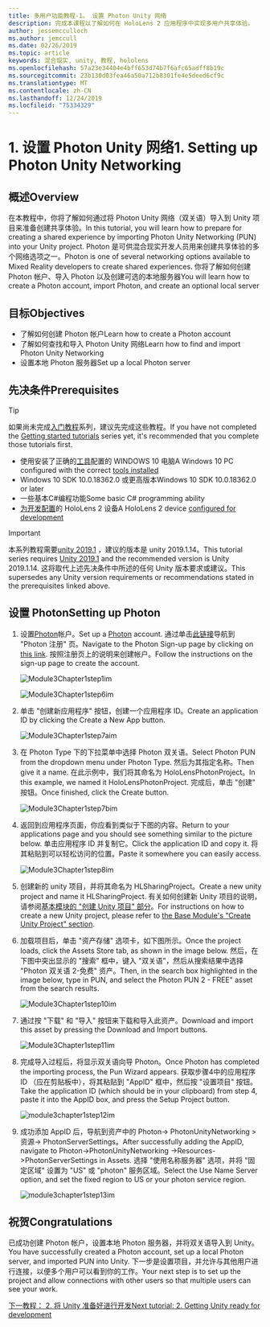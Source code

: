 ```yaml
---
title: 多用户功能教程-1。 设置 Photon Unity 网络
description: 完成本课程以了解如何在 HoloLens 2 应用程序中实现多用户共享体验。
author: jessemcculloch
ms.author: jemccull
ms.date: 02/26/2019
ms.topic: article
keywords: 混合现实, unity, 教程, hololens
ms.openlocfilehash: 57a23e34404e4bff653d74b7f6afc65adff8b19c
ms.sourcegitcommit: 23b130d03fea46a50a712b8301fe4e5deed6cf9c
ms.translationtype: MT
ms.contentlocale: zh-CN
ms.lasthandoff: 12/24/2019
ms.locfileid: "75334329"
---
```

# <a name="1-setting-up-photon-unity-networking"></a><span data-ttu-id="266a1-105">1. 设置 Photon Unity 网络</span><span class="sxs-lookup"><span data-stu-id="266a1-105">1. Setting up Photon Unity Networking</span></span>

## <a name="overview"></a><span data-ttu-id="266a1-106">概述</span><span class="sxs-lookup"><span data-stu-id="266a1-106">Overview</span></span>

<span data-ttu-id="266a1-107">在本教程中，你将了解如何通过将 Photon Unity 网络（双关语）导入到 Unity 项目来准备创建共享体验。</span><span class="sxs-lookup"><span data-stu-id="266a1-107">In this tutorial, you will learn how to prepare for creating a shared experience by importing Photon Unity Networking (PUN) into your Unity project.</span></span> <span data-ttu-id="266a1-108">Photon 是可供混合现实开发人员用来创建共享体验的多个网络选项之一。</span><span class="sxs-lookup"><span data-stu-id="266a1-108">Photon is one of several networking options available to Mixed Reality developers to create shared experiences.</span></span> <span data-ttu-id="266a1-109">你将了解如何创建 Photon 帐户、导入 Photon 以及创建可选的本地服务器</span><span class="sxs-lookup"><span data-stu-id="266a1-109">You will learn how to create a Photon account, import Photon, and create an optional local server</span></span>

## <a name="objectives"></a><span data-ttu-id="266a1-110">目标</span><span class="sxs-lookup"><span data-stu-id="266a1-110">Objectives</span></span>

* <span data-ttu-id="266a1-111">了解如何创建 Photon 帐户</span><span class="sxs-lookup"><span data-stu-id="266a1-111">Learn how to create a Photon account</span></span>
* <span data-ttu-id="266a1-112">了解如何查找和导入 Photon Unity 网络</span><span class="sxs-lookup"><span data-stu-id="266a1-112">Learn how to find and import Photon Unity Networking</span></span>
* <span data-ttu-id="266a1-113">设置本地 Photon 服务器</span><span class="sxs-lookup"><span data-stu-id="266a1-113">Set up a local Photon server</span></span>

## <a name="prerequisites"></a><span data-ttu-id="266a1-114">先决条件</span><span class="sxs-lookup"><span data-stu-id="266a1-114">Prerequisites</span></span>

>[!TIP]
><span data-ttu-id="266a1-115">如果尚未完成[入门教程](mrlearning-base.md)系列，建议先完成这些教程。</span><span class="sxs-lookup"><span data-stu-id="266a1-115">If you have not completed the [Getting started tutorials](mrlearning-base.md) series yet, it's recommended that you complete those tutorials first.</span></span>

* <span data-ttu-id="266a1-116">使用安装了正确的[工具](install-the-tools.md)配置的 WINDOWS 10 电脑</span><span class="sxs-lookup"><span data-stu-id="266a1-116">A Windows 10 PC configured with the correct [tools installed](install-the-tools.md)</span></span>
* <span data-ttu-id="266a1-117">Windows 10 SDK 10.0.18362.0 或更高版本</span><span class="sxs-lookup"><span data-stu-id="266a1-117">Windows 10 SDK 10.0.18362.0 or later</span></span>
* <span data-ttu-id="266a1-118">一些基本C#编程功能</span><span class="sxs-lookup"><span data-stu-id="266a1-118">Some basic C# programming ability</span></span>
* <span data-ttu-id="266a1-119">[为开发配置](using-visual-studio.md#enabling-developer-mode)的 HoloLens 2 设备</span><span class="sxs-lookup"><span data-stu-id="266a1-119">A HoloLens 2 device [configured for development](using-visual-studio.md#enabling-developer-mode)</span></span>

>[!IMPORTANT]
><span data-ttu-id="266a1-120">本系列教程需要<a href="https://unity3d.com/get-unity/download/archive" target="_blank">unity 2019.1</a> ，建议的版本是 unity 2019.1.14。</span><span class="sxs-lookup"><span data-stu-id="266a1-120">This tutorial series requires <a href="https://unity3d.com/get-unity/download/archive" target="_blank">Unity 2019.1</a> and the recommended version is Unity 2019.1.14.</span></span> <span data-ttu-id="266a1-121">这将取代上述先决条件中所述的任何 Unity 版本要求或建议。</span><span class="sxs-lookup"><span data-stu-id="266a1-121">This supersedes any Unity version requirements or recommendations stated in the prerequisites linked above.</span></span>

## <a name="setting-up-photon"></a><span data-ttu-id="266a1-122">设置 Photon</span><span class="sxs-lookup"><span data-stu-id="266a1-122">Setting up Photon</span></span>

1. <span data-ttu-id="266a1-123">设置[Photon](https://dashboard.photonengine.com//Account/SignUp)帐户。</span><span class="sxs-lookup"><span data-stu-id="266a1-123">Set up a [Photon](https://dashboard.photonengine.com//Account/SignUp) account.</span></span> <span data-ttu-id="266a1-124">通过单击[此链接](https://dashboard.photonengine.com//Account/SignUp)导航到 "Photon 注册" 页。</span><span class="sxs-lookup"><span data-stu-id="266a1-124">Navigate to the Photon Sign-up page by clicking on [this link](https://dashboard.photonengine.com//Account/SignUp).</span></span> <span data-ttu-id="266a1-125">按照注册页上的说明来创建帐户。</span><span class="sxs-lookup"><span data-stu-id="266a1-125">Follow the instructions on the sign-up page to create the account.</span></span>

    ![Module3Chapter1step1im](images/module3chapter1step1im.PNG)

    ![Module3Chapter1step6im](images/module3chapter1step6im.PNG)

2. <span data-ttu-id="266a1-128">单击 "创建新应用程序" 按钮，创建一个应用程序 ID。</span><span class="sxs-lookup"><span data-stu-id="266a1-128">Create an application ID by clicking the Create a New App button.</span></span>

    ![Module3Chapter1step7aim](images/module3chapter1step7aim.PNG)

3. <span data-ttu-id="266a1-130">在 Photon Type 下的下拉菜单中选择 Photon 双关语。</span><span class="sxs-lookup"><span data-stu-id="266a1-130">Select Photon PUN from the dropdown menu under Photon Type.</span></span> <span data-ttu-id="266a1-131">然后为其指定名称。</span><span class="sxs-lookup"><span data-stu-id="266a1-131">Then give it a name.</span></span> <span data-ttu-id="266a1-132">在此示例中，我们将其命名为 HoloLensPhotonProject。</span><span class="sxs-lookup"><span data-stu-id="266a1-132">In this example, we named it HoloLensPhotonProject.</span></span> <span data-ttu-id="266a1-133">完成后，单击 "创建" 按钮。</span><span class="sxs-lookup"><span data-stu-id="266a1-133">Once finished, click the Create button.</span></span>

    ![Module3Chapter1step7bim](images/module3chapter1step7bim.PNG)

4. <span data-ttu-id="266a1-135">返回到应用程序页面，你应看到类似于下图的内容。</span><span class="sxs-lookup"><span data-stu-id="266a1-135">Return to your applications page and you should see something similar to the picture below.</span></span> <span data-ttu-id="266a1-136">单击应用程序 ID 并复制它。</span><span class="sxs-lookup"><span data-stu-id="266a1-136">Click the application ID and copy it.</span></span> <span data-ttu-id="266a1-137">将其粘贴到可以轻松访问的位置。</span><span class="sxs-lookup"><span data-stu-id="266a1-137">Paste it somewhere you can easily access.</span></span>  

    ![Module3Chapter1step8im](images/module3chapter1step8im.PNG)

5. <span data-ttu-id="266a1-139">创建新的 unity 项目，并将其命名为 HLSharingProject。</span><span class="sxs-lookup"><span data-stu-id="266a1-139">Create a new unity project and name it HLSharingProject.</span></span> <span data-ttu-id="266a1-140">有关如何创建新 Unity 项目的说明，请参阅[基本模块的 "创建 Unity 项目" 部分](https://docs.microsoft.com//windows/mixed-reality/mrlearning-base-ch1#create-new-unity-project)。</span><span class="sxs-lookup"><span data-stu-id="266a1-140">For instructions on how to create a new Unity project, please refer to [the Base Module's "Create Unity Project" section](https://docs.microsoft.com//windows/mixed-reality/mrlearning-base-ch1#create-new-unity-project).</span></span> 

6. <span data-ttu-id="266a1-141">加载项目后，单击 "资产存储" 选项卡，如下图所示。</span><span class="sxs-lookup"><span data-stu-id="266a1-141">Once the project loads, click the Assets Store tab, as shown in the image below.</span></span> <span data-ttu-id="266a1-142">然后，在下图中突出显示的 "搜索" 框中，键入 "双关语"，然后从搜索结果中选择 "Photon 双关语 2-免费" 资产。</span><span class="sxs-lookup"><span data-stu-id="266a1-142">Then, in the search box highlighted in the image below, type in PUN, and select the Photon PUN 2 - FREE" asset from the search results.</span></span>

    ![Module3Chapter1step10im](images/module3chapter1step10im.PNG)

7. <span data-ttu-id="266a1-144">通过按 "下载" 和 "导入" 按钮来下载和导入此资产。</span><span class="sxs-lookup"><span data-stu-id="266a1-144">Download and import this asset by pressing the Download and Import buttons.</span></span>

    ![Module3Chapter1step11im](images/module3chapter1step11im.PNG)

8. <span data-ttu-id="266a1-146">完成导入过程后，将显示双关语向导 Photon。</span><span class="sxs-lookup"><span data-stu-id="266a1-146">Once Photon has completed the importing process, the Pun Wizard appears.</span></span> <span data-ttu-id="266a1-147">获取步骤4中的应用程序 ID （应在剪贴板中），将其粘贴到 "AppID" 框中，然后按 "设置项目" 按钮。</span><span class="sxs-lookup"><span data-stu-id="266a1-147">Take the application ID (which should be in your clipboard) from step 4, paste it into the AppID box, and press the Setup Project button.</span></span>

    ![module3chapter1step12im](images/module3chapter1step12im.PNG)

9. <span data-ttu-id="266a1-149">成功添加 AppID 后，导航到资产中的 Photon-> PhotonUnityNetworking > 资源-> PhotonServerSettings。</span><span class="sxs-lookup"><span data-stu-id="266a1-149">After successfully adding the AppID, navigate to Photon->PhotonUnityNetworking ->Resources->PhotonServerSettings in Assets.</span></span> <span data-ttu-id="266a1-150">选择 "使用名称服务器" 选项，并将 "固定区域" 设置为 "US" 或 "photon" 服务区域。</span><span class="sxs-lookup"><span data-stu-id="266a1-150">Select the Use Name Server option, and set the fixed region to US or your photon service region.</span></span>

    ![module3chapter1step13im](images/module3chapter1step13im.PNG)

## <a name="congratulations"></a><span data-ttu-id="266a1-152">祝贺</span><span class="sxs-lookup"><span data-stu-id="266a1-152">Congratulations</span></span>

<span data-ttu-id="266a1-153">已成功创建 Photon 帐户，设置本地 Photon 服务器，并将双关语导入到 Unity。</span><span class="sxs-lookup"><span data-stu-id="266a1-153">You have successfully created a Photon account, set up a local Photon server, and imported PUN into Unity.</span></span> <span data-ttu-id="266a1-154">下一步是设置项目，并允许与其他用户进行连接，以便多个用户可以看到你的工作。</span><span class="sxs-lookup"><span data-stu-id="266a1-154">Your next step is to set up the project and allow connections with other users so that multiple users can see your work.</span></span>

<span data-ttu-id="266a1-155">[下一教程： 2. 将 Unity 准备好进行开发](mrlearning-sharing(photon)-ch2.md)</span><span class="sxs-lookup"><span data-stu-id="266a1-155">[Next tutorial: 2. Getting Unity ready for development](mrlearning-sharing(photon)-ch2.md)</span></span>
